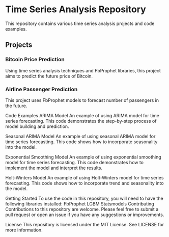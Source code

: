 
# Time Series Analysis Repository
This repository contains various time series analysis projects and code examples.

## Projects
### Bitcoin Price Prediction
Using time series analysis techniques and FbProphet libraries, this project aims to predict the future price of Bitcoin.

###  Airline Passenger Prediction
This project uses FbProphet models to forecast number of passengers in the future.

Code Examples
ARIMA Model
An example of using ARIMA model for time series forecasting. This code demonstrates the step-by-step process of model building and prediction.

Seasonal ARIMA Model
An example of using seasonal ARIMA model for time series forecasting. This code shows how to incorporate seasonality into the model.

Exponential Smoothing Model
An example of using exponential smoothing model for time series forecasting. This code demonstrates how to implement the model and interpret the results.

Holt-Winters Model
An example of using Holt-Winters model for time series forecasting. This code shows how to incorporate trend and seasonality into the model.

Getting Started
To use the code in this repository, you will need to have the following libraries installed:
FbProphet
LGBM
Statsmodels
Contributing
Contributions to this repository are welcome. Please feel free to submit a pull request or open an issue if you have any suggestions or improvements.

License
This repository is licensed under the MIT License. See LICENSE for more information.
